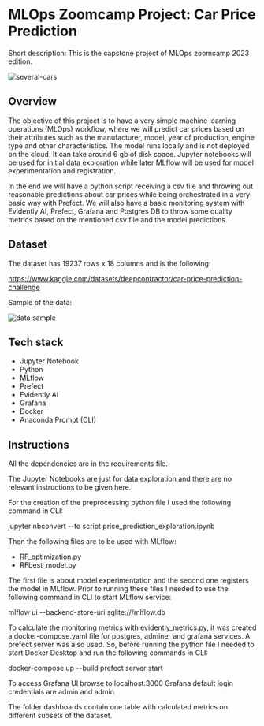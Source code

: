 # MLOps Zoomcamp Project: Car Price Prediction
Short description: This is the capstone project of MLOps zoomcamp 2023 edition.

![several-cars](https://github.com/Sebasfac/mlops_zoomcamp_project_car_price_prediction/assets/48665389/a13cd8e2-12f5-42e7-984e-c270feacee2b)


## Overview
The objective of this project is to have a very simple machine learning operations (MLOps) workflow, where we will predict car prices based on their attributes such as the manufacturer, model, year of production, engine type and other characteristics. The model runs locally and is not deployed on the cloud. It can take around 6 gb of disk space.
Jupyter notebooks will be used for initial data exploration while later MLflow will be used for model experimentation and registration.

In the end we will have a python script receiving a csv file and throwing out reasonable predictions about car prices while being orchestrated in a very basic way with Prefect. We will also have a basic monitoring system with Evidently AI, Prefect, Grafana and Postgres DB to throw some quality metrics based on the mentioned csv file and the model predictions.

## Dataset
The dataset has 19237 rows x 18 columns and is the following:

https://www.kaggle.com/datasets/deepcontractor/car-price-prediction-challenge

Sample of the data:

![data sample](https://github.com/Sebasfac/mlops_zoomcamp_project_car_price_prediction/assets/48665389/d70669ac-64d4-41a7-acd2-ecadd2ec878c)


## Tech stack
* Jupyter Notebook
* Python
* MLflow
* Prefect
* Evidently AI
* Grafana
* Docker
* Anaconda Prompt (CLI)

## Instructions
All the dependencies are in the requirements file.


The Jupyter Notebooks are just for data exploration and there are no relevant instructions to be given here.


For the creation of the preprocessing python file I used the following command in CLI:

jupyter nbconvert --to script price_prediction_exploration.ipynb


Then the following files are to be used with MLflow:

* RF_optimization.py
* RFbest_model.py



The first file is about model experimentation and the second one registers the model in MLflow. Prior to running these files I needed to use the following command in CLI to start MLflow service:

mlflow ui --backend-store-uri sqlite:///mlflow.db

To calculate the monitoring metrics with evidently_metrics.py, it was created a docker-compose.yaml file for postgres, adminer and grafana services. A prefect server was also used. So, before running the python file I needed to start Docker Desktop and run the following commands in CLI:

docker-compose up --build
prefect server start

To access Grafana UI browse to localhost:3000
Grafana default login credentials are admin and admin

The folder dashboards contain one table with calculated metrics on different subsets of the dataset.
